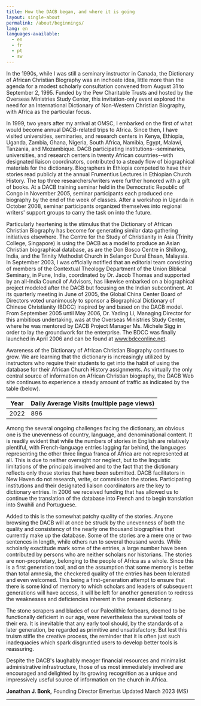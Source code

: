 ```yaml
---
title: How the DACB began, and where it is going
layout: single-about
permalink: /about/beginnings/
lang: en
languages-available:                         
  - en
  - fr
  - pt
  - sw
---
```

In the 1990s, while I was still a seminary instructor in Canada, the Dictionary of African Christian Biography was an inchoate idea, little more than the agenda for a modest scholarly consultation convened from August 31 to September 2, 1995. Funded by the Pew Charitable Trusts and hosted by the Overseas Ministries Study Center, this invitation-only event explored the need for an International Dictionary of Non-Western Christian Biography, with Africa as the particular focus.

In 1999, two years after my arrival at OMSC, I embarked on the first of what would become annual DACB-related trips to Africa. Since then, I have visited universities, seminaries, and research centers in Kenya, Ethiopia, Uganda, Zambia, Ghana, Nigeria, South Africa, Namibia, Egypt, Malawi, Tanzania, and Mozambique. DACB participating institutions--seminaries, universities, and research centers in twenty African countries--with designated liaison coordinators, contributed to a steady flow of biographical materials for the dictionary. Biographers in Ethiopia competed to have their stories read publicly at the annual Frumentius Lectures in Ethiopian Church History. The top three researchers/writers were further honored with a gift of books. At a DACB training seminar held in the Democratic Republic of Congo in November 2005, seminar participants each produced one biography by the end of the week of classes. After a workshop in Uganda in October 2008, seminar participants organized themselves into regional writers' support groups to carry the task on into the future.

Particularly heartening is the stimulus that the Dictionary of African Christian Biography has become for generating similar data gathering initiatives elsewhere. The Centre for the Study of Christianity in Asia (Trinity College, Singapore) is using the DACB as a model to produce an Asian Christian biographical database, as are the Don Bosco Centre in Shillong, India, and the Trinity Methodist Church in Selangor Dural Ehsan, Malaysia. In September 2003, I was officially notified that an editorial team consisting of members of the Contextual Theology Department of the Union Biblical Seminary, in Pune, India, coordinated by Dr. Jacob Thomas and supported by an all-India Council of Advisors, has likewise embarked on a biographical project modeled after the DACB but focusing on the Indian subcontinent. At its quarterly meeting in June of 2005, the Global China Center Board of Directors voted unanimously to sponsor a Biographical Dictionary of Chinese Christianity (BDCC) inspired by and based on the DACB model. From September 2005 until May 2006, Dr. Yading Li, Managing Director for this ambitious undertaking, was at the Overseas Ministries Study Center, where he was mentored by DACB Project Manager Ms. Michele Sigg in order to lay the groundwork for the enterprise. The BDCC was finally launched in April 2006 and can be found at www.bdcconline.net.

Awareness of the Dictionary of African Christian Biography continues to grow. We are learning that the dictionary is increasingly utilized by instructors who require their students to get into the habit of using the database for their African Church History assignments. As virtually the only central source of information on African Christian biography, the DACB Web site continues to experience a steady amount of traffic as indicated by the table (below).

| Year | Daily Average Visits (multiple page views) |
|-----------------------|--------------------------|
| 2022 | 896 |


Among the several ongoing challenges facing the dictionary, an obvious one is the unevenness of country, language, and denominational content. It is readily evident that while the numbers of stories in English are relatively plentiful, with French-language entries lagging far behind, the languages representing the other three lingua franca of Africa are not represented at all. This is due to neither oversight nor neglect, but to the linguistic limitations of the principals involved and to the fact that the dictionary reflects only those stories that have been submitted. DACB facilitators in New Haven do not research, write, or commission the stories. Participating institutions and their designated liaison coordinators are the key to dictionary entries. In 2006 we received funding that has allowed us to continue the translation of the database into French and to begin translation into Swahili and Portuguese.

Added to this is the somewhat patchy quality of the stories. Anyone browsing the DACB will at once be struck by the unevenness of both the quality and consistency of the nearly one thousand biographies that currently make up the database. Some of the stories are a mere one or two sentences in length, while others run to several thousand words. While scholarly exactitude mark some of the entries, a large number have been contributed by persons who are neither scholars nor historians. The stories are non-proprietary, belonging to the people of Africa as a whole. Since this is a first generation tool, and on the assumption that some memory is better than total amnesia, the checkered quality of the entries has been tolerated and even welcomed. This being a first-generation attempt to ensure that there is some kind of memory to which scholars and leaders of subsequent generations will have access, it will be left for another generation to redress the weaknesses and deficiencies inherent in the present dictionary.

The stone scrapers and blades of our Paleolithic forbears, deemed to be functionally deficient in our age, were nevertheless the survival tools of their era. It is inevitable that any early tool should, by the standards of a later generation, be regarded as primitive and unsatisfactory. But lest this truism stifle the creative process, the reminder that it is often just such inadequacies which spark disgruntled users to develop better tools is reassuring.

Despite the DACB's laughably meager financial resources and minimalist administrative infrastructure, those of us most immediately involved are encouraged and delighted by its growing recognition as a unique and impressively useful source of information on the church in Africa.

**Jonathan J. Bonk,**
Founding Director Emeritus
Updated March 2023 (MS)

***
